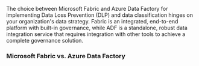 The choice between Microsoft Fabric and Azure Data Factory for implementing Data Loss Prevention (DLP) and data classification hinges on your organization's data strategy. Fabric is an integrated, end-to-end platform with built-in governance, while ADF is a standalone, robust data integration service that requires integration with other tools to achieve a complete governance solution.

### Microsoft Fabric vs. Azure Data Factory

